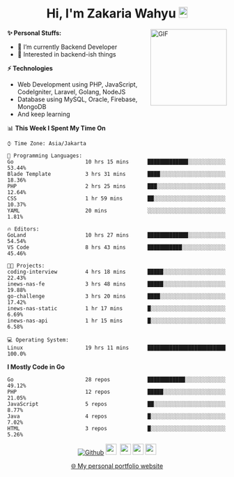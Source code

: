<h1 align="center">Hi, I'm Zakaria Wahyu <img src="https://github.com/TheDudeThatCode/TheDudeThatCode/blob/master/Assets/Hi.gif" width="20px" height="25px"></h1>

<img align="right" alt="GIF" height="175px" src="https://www.nayakapratama.co.id/wp-content/uploads/2019/07/Website-Maintenance.gif" />

**✨ Personal Stuffs:**
- 🔭 I’m currently Backend Developer
- 🌱 Interested in backend-ish things

**⚡ Technologies**
- Web Development using PHP, JavaScript, CodeIgniter, Laravel, Golang, NodeJS
- Database using MySQL, Oracle, Firebase, MongoDB
- And keep learning

<!--START_SECTION:waka-->
📊 **This Week I Spent My Time On** 

```text
⌚︎ Time Zone: Asia/Jakarta

💬 Programming Languages: 
Go                       10 hrs 15 mins      █████████████░░░░░░░░░░░░   53.44% 
Blade Template           3 hrs 31 mins       ████░░░░░░░░░░░░░░░░░░░░░   18.36% 
PHP                      2 hrs 25 mins       ███░░░░░░░░░░░░░░░░░░░░░░   12.64% 
CSS                      1 hr 59 mins        ██░░░░░░░░░░░░░░░░░░░░░░░   10.37% 
YAML                     20 mins             ░░░░░░░░░░░░░░░░░░░░░░░░░   1.81%

🔥 Editors: 
GoLand                   10 hrs 27 mins      █████████████░░░░░░░░░░░░   54.54% 
VS Code                  8 hrs 43 mins       ███████████░░░░░░░░░░░░░░   45.46%

🐱‍💻 Projects: 
coding-interview         4 hrs 18 mins       █████░░░░░░░░░░░░░░░░░░░░   22.43% 
inews-nas-fe             3 hrs 48 mins       █████░░░░░░░░░░░░░░░░░░░░   19.88% 
go-challenge             3 hrs 20 mins       ████░░░░░░░░░░░░░░░░░░░░░   17.42% 
inews-nas-static         1 hr 17 mins        █░░░░░░░░░░░░░░░░░░░░░░░░   6.69% 
inews-nas-api            1 hr 15 mins        █░░░░░░░░░░░░░░░░░░░░░░░░   6.58%

💻 Operating System: 
Linux                    19 hrs 11 mins      █████████████████████████   100.0%

```

**I Mostly Code in Go** 

```text
Go                       28 repos            ████████████░░░░░░░░░░░░░   49.12% 
PHP                      12 repos            █████░░░░░░░░░░░░░░░░░░░░   21.05% 
JavaScript               5 repos             ██░░░░░░░░░░░░░░░░░░░░░░░   8.77% 
Java                     4 repos             █░░░░░░░░░░░░░░░░░░░░░░░░   7.02% 
HTML                     3 repos             █░░░░░░░░░░░░░░░░░░░░░░░░   5.26%

```



<!--END_SECTION:waka-->

<p align="center">
<a href="https://github.com/zakariawahyu" target="_blank"><img alt="Github" src="https://img.shields.io/badge/GitHub-%2312100E.svg?&style=for-the-badge&logo=Github&logoColor=white" /></a>
<a href="https://www.twitter.com/_zakariawahyu"><img src="https://img.shields.io/badge/twitter-%231DA1F2.svg?&style=for-the-badge&logo=twitter&logoColor=white" height=25></a> 
<a href="https://www.linkedin.com/in/zakariawahyu"><img src="https://img.shields.io/badge/linkedin-%230077B5.svg?&style=for-the-badge&logo=linkedin&logoColor=white" height=25></a> 
<a href="https://www.instagram.com/_zakariawahyu"><img src="https://img.shields.io/badge/instagram-%23E4405F.svg?&style=for-the-badge&logo=instagram&logoColor=white" height=25></a>
<a href="https://medium.com/@zakariawahyu"><img src="https://img.shields.io/badge/Medium-12100E?style=for-the-badge&logo=medium&logoColor=white" height=25></a>
</p>
<p align="center"><a href="https://www.zakariawahyu.com" target="_blank">🌐 My personal portfolio website</a></p>
